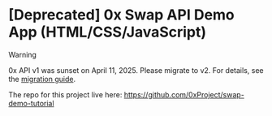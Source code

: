# [Deprecated] 0x Swap API Demo App (HTML/CSS/JavaScript)

> [!WARNING]  
> 0x API v1 was sunset on April 11, 2025. Please migrate to v2. For details, see the [migration guide](https://0x.org/docs/upgrading).


The repo for this project live here: https://github.com/0xProject/swap-demo-tutorial
